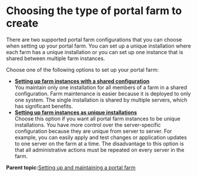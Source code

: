# Choosing the type of portal farm to create 

There are two supported portal farm configurations that you can choose when setting up your portal farm. You can set up a unique installation where each farm has a unique installation or you can set up one instance that is shared between multiple farm instances.

Choose one of the following options to set up your portal farm:

-   **[Setting up farm instances with a shared configuration ](../install/set_portal_farm_shared.md)**  
You maintain only one installation for all members of a farm in a shared configuration. Farm maintenance is easier because it is deployed to only one system. The single installation is shared by multiple servers, which has significant benefits.
-   **[Setting up farm instances as unique installations ](../install/set_portal_farm.md)**  
Choose this option if you want all portal farm instances to be unique installations. You have more control over the server-specific configuration because they are unique from server to server. For example, you can easily apply and test changes or application updates to one server on the farm at a time. The disadvantage to this option is that all administrative actions must be repeated on every server in the farm.

**Parent topic:**[Setting up and maintaining a portal farm ](../install/portal_farm.md)

